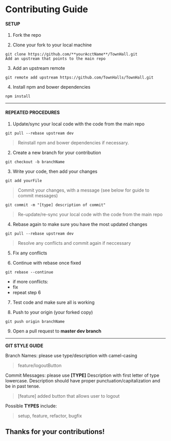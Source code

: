 # Contributing Guide

#### SETUP

1) Fork the repo

2) Clone your fork to your local machine

~~~~
git clone https://github.com/**yourAcctName**/TownHall.git
Add an upstream that points to the main repo
~~~~

3) Add an upstream remote

~~~~
git remote add upstream https://github.com/TownHalls/TownHall.git
~~~~

4) Install npm and bower dependencies

~~~~
npm install
~~~~
---------------------------

#### REPEATED PROCEDURES

1) Update/sync your local code with the code from the main repo

~~~~
git pull --rebase upstream dev
~~~~

> Reinstall npm and bower dependencies if necessary.

2) Create a new branch for your contribution

~~~~
git checkout -b branchName
~~~~

3) Write your code, then add your changes

~~~~
git add yourFile
~~~~
>Commit your changes, with a message (see below for guide to commit messages)

~~~~
git commit -m "[type] description of commit"
~~~~
>Re-update/re-sync your local code with the code from the main repo

4) Rebase again to make sure you have the most updated changes

~~~~
git pull --rebase upstream dev
~~~~
>Resolve any conflicts and commit again if neccessary

5) Fix any conflicts

6) Continue with rebase once fixed
~~~~
git rebase --continue
~~~~
* if more conflicts:
* fix
* repeat step 6

7) Test code and make sure all is working

8) Push to your origin (your forked copy)

~~~~
git push origin branchName
~~~~

9) Open a pull request to **master dev branch**

---------------------------
**GIT STYLE GUIDE**

Branch Names: please use type/description with camel-casing
>feature/logoutButton

Commit Messages: please use **[TYPE]** Description with first letter of type lowercase. Description should have proper punctuation/capitalization and be in past tense.
> [feature] added button that allows user to logout

Possible **TYPES** include:
>setup, feature, refactor, bugfix

## Thanks for your contributions!

